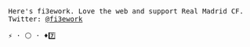 <samp>
Here's fi3ework. Love the web and support Real Madrid CF.
<br />
Twitter: <a href="https://twitter.com/fi3ework">@fi3ework</a>
<br /><br />
⚡️ · ⚪️ · ♦️7️⃣
